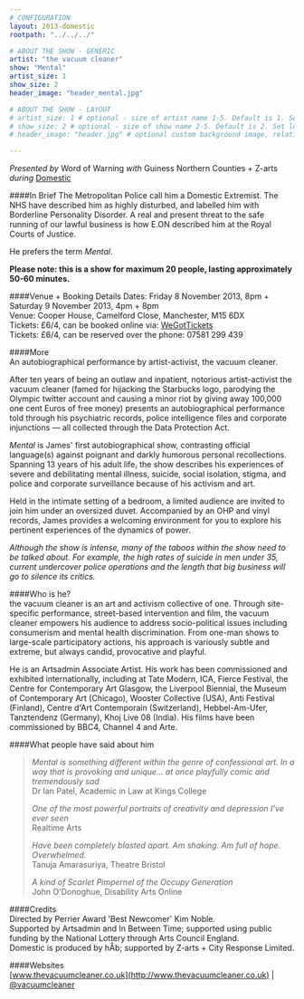 ```yaml
---
# CONFIGURATION
layout: 2013-domestic
rootpath: "../../../"

# ABOUT THE SHOW - GENERIC
artist: "the vacuum cleaner"
show: "Mental"
artist_size: 1
show_size: 2
header_image: "header_mental.jpg"

# ABOUT THE SHOW - LAYOUT
# artist_size: 1 # optional - size of artist name 1-5. Default is 1. Set longer names to lower values
# show_size: 2 # optional - size of show name 2-5. Default is 2. Set longer names to lower values
# header_image: "header.jpg" # optional custom background image, relative to current page

---
```

*Presented by* Word of Warning *with* Guiness Northern Counties + Z-arts       
*during* [Domestic](/current/2013-domestic/index.html)        

####In Brief
The Metropolitan Police call him a Domestic Extremist. The NHS have described him as highly disturbed, and labelled him with Borderline Personality Disorder. A real and present threat to the safe running of our lawful business is how E.ON described him at the Royal Courts of Justice.        
         
He prefers the term *Mental*.       
              
**Please note: this is a show for maximum 20 people, lasting approximately 50-60 minutes.**
         
####Venue + Booking Details
Dates: Friday 8 November 2013, 8pm + Saturday 9 November 2013, 4pm + 8pm           
Venue: Cooper House, Camelford Close, Manchester, M15 6DX   
Tickets: £6/4, can be booked online via: [WeGotTickets](http://www.wegottickets.com/wordofwarning)     
Tickets: £6/4, can be reserved over the phone: 07581 299 439       

####More      
An autobiographical performance by artist-activist, the vacuum cleaner.         
             
After ten years of being an outlaw and inpatient, notorious artist-activist the vacuum cleaner (famed for hijacking the Starbucks logo, parodying the Olympic twitter account and causing a minor riot by giving away 100,000 one cent Euros of free money) presents an autobiographical performance told through his psychiatric records, police intelligence files and corporate injunctions — all collected through the Data Protection Act.        

*Mental* is James' first autobiographical show, contrasting official language(s) against poignant and darkly humorous personal recollections. Spanning 13 years of his adult life, the show describes his experiences of severe and debilitating mental illness, suicide, social isolation, stigma, and police and corporate surveillance because of his activism and art.
         
Held in the intimate setting of a bedroom, a limited audience are invited to join him under an oversized duvet. Accompanied by an OHP and vinyl records, James provides a welcoming environment for you to explore his pertinent experiences of the dynamics of power.        
              
*Although the show is intense, many of the taboos within the show need to be talked about. For example, the high rates of suicide in men under 35, current undercover police operations and the length that big business will go to silence its critics.*
          
####Who is he?    
the vacuum cleaner is an art and activism collective of one. Through site-specific performance, street-based intervention and film, the vacuum cleaner empowers his audience to address socio-political issues including consumerism and mental health discrimination. From one-man shows to large-scale participatory actions, his approach is variously subtle and extreme, but always candid, provocative and playful.       
          
He is an Artsadmin Associate Artist. His work has been commissioned and exhibited internationally, including at Tate Modern, ICA, Fierce Festival, the Centre for Contemporary Art Glasgow, the Liverpool Biennial, the Museum of Contemporary Art (Chicago), Wooster Collective (USA), Anti Festival (Finland), Centre d'Art Contemporain (Switzerland), Hebbel-Am-Ufer, Tanztendenz (Germany), Khoj Live 08 (India). His films have been commissioned by BBC4, Channel 4 and Arte.         
          
####What people have said about him       
>*Mental is something different within the genre of confessional art. In a way that is provoking and unique... at
once playfully comic and tremendously sad*<br>Dr Ian Patel, Academic in Law at Kings College         
>              
>*One of the most powerful portraits of creativity and depression I’ve ever seen*<br>Realtime Arts          
>           
>*Have been completely blasted apart. Am shaking. Am full of hope. Overwhelmed.*<br>Tanuja Amarasuriya, Theatre Bristol           
>             
>*A kind of Scarlet Pimpernel of the Occupy Generation*<br>John O'Donoghue, Disability Arts Online         
         
####Credits        
Directed by Perrier Award 'Best Newcomer' Kim Noble.          
Supported by Artsadmin and In Between Time; supported using public funding by the National Lottery through Arts Council England.        
Domestic is produced by hÅb; supported by Z-arts + City Response Limited.        
         
####Websites        
[www.thevacuumcleaner.co.uk](http://www.thevacuumcleaner.co.uk) | [@vacuumcleaner](http://twitter.com/vacuumcleaner)